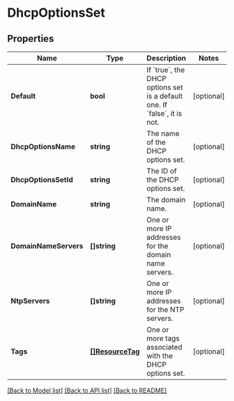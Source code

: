 # DhcpOptionsSet

## Properties

Name | Type | Description | Notes
------------ | ------------- | ------------- | -------------
**Default** | **bool** | If &#x60;true&#x60;, the DHCP options set is a default one. If &#x60;false&#x60;, it is not. | [optional] 
**DhcpOptionsName** | **string** | The name of the DHCP options set. | [optional] 
**DhcpOptionsSetId** | **string** | The ID of the DHCP options set. | [optional] 
**DomainName** | **string** | The domain name. | [optional] 
**DomainNameServers** | **[]string** | One or more IP addresses for the domain name servers. | [optional] 
**NtpServers** | **[]string** | One or more IP addresses for the NTP servers. | [optional] 
**Tags** | [**[]ResourceTag**](ResourceTag.md) | One or more tags associated with the DHCP options set. | [optional] 

[[Back to Model list]](../README.md#documentation-for-models) [[Back to API list]](../README.md#documentation-for-api-endpoints) [[Back to README]](../README.md)


